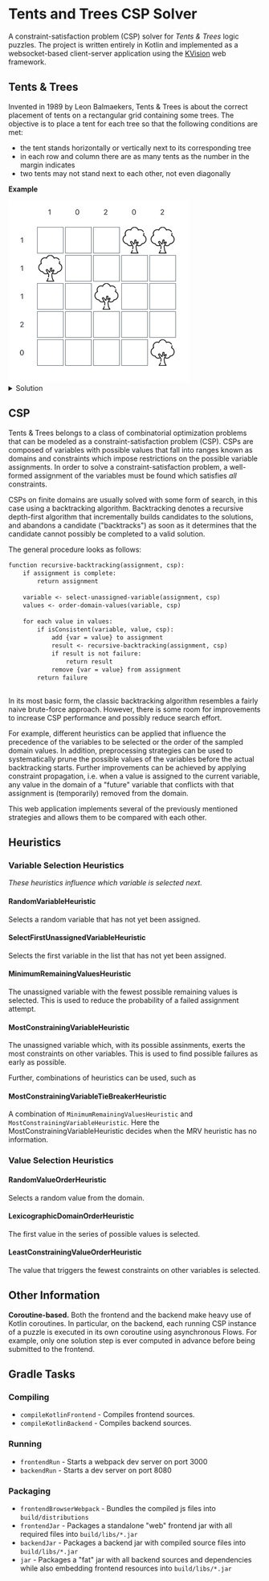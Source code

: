 # Tents and Trees CSP Solver

A constraint-satisfaction problem (CSP) solver for _Tents & Trees_ logic puzzles. The project is written entirely in
Kotlin and implemented as a websocket-based client-server application using
the [KVision](https://github.com/rjaros/kvision) web framework.

## Tents & Trees

Invented in 1989 by Leon Balmaekers, Tents & Trees is about the correct placement of tents on a rectangular grid
containing some trees. The objective is to place a tent for each tree so that the following conditions are met:

* the tent stands horizontally or vertically next to its corresponding tree
* in each row and column there are as many tents as the number in the margin indicates
* two tents may not stand next to each other, not even diagonally

**Example**

<img src="img/tat-example.png" alt="Example Tents & Trees" width="360"/>

<details>
  <summary>Solution</summary>

  <img src="img/tat-example-solution.png" alt="Example Tents & Trees" width="360"/>
</details>

## CSP

Tents & Trees belongs to a class of combinatorial optimization problems that can be modeled as a constraint-satisfaction
problem (CSP). CSPs are composed of variables with possible values that fall into ranges known as domains and
constraints which impose restrictions on the possible variable assignments. In order to solve a constraint-satisfaction
problem, a well-formed assignment of the variables must be found which satisfies *all* constraints.

CSPs on finite domains are usually solved with some form of search, in this case using a backtracking algorithm.
Backtracking denotes a recursive depth-first algorithm that incrementally builds candidates to the solutions, and
abandons a candidate ("backtracks") as soon as it determines that the candidate cannot possibly be completed to a valid
solution.

The general procedure looks as follows:

```
function recursive-backtracking(assignment, csp):
    if assignment is complete:
        return assignment
    
    variable <- select-unassigned-variable(assignment, csp)
    values <- order-domain-values(variable, csp)
    
    for each value in values:
        if isConsistent(variable, value, csp):
            add {var = value} to assignment
            result <- recursive-backtracking(assignment, csp)
            if result is not failure:
                return result    
            remove {var = value} from assignment
        return failure
    
```

In its most basic form, the classic backtracking algorithm resembles a fairly naive brute-force approach. However, there
is some room for improvements to increase CSP performance and possibly reduce search effort.

For example, different heuristics can be applied that influence the precedence of the variables to be selected or the
order of the sampled domain values. In addition, preprocessing strategies can be used to systematically prune the possible values of the
variables before the actual backtracking starts. Further improvements can be achieved by applying
constraint propagation, i.e. when a value is assigned to the current variable, any value in the
domain of a "future" variable that conflicts with that assignment is (temporarily) removed from the domain.

This web application implements several of the previously mentioned strategies and allows them to be compared with each other.

## Heuristics

### Variable Selection Heuristics

_These heuristics influence which variable is selected next._

#### RandomVariableHeuristic

Selects a random variable that has not yet been assigned.

#### SelectFirstUnassignedVariableHeuristic

Selects the first variable in the list that has not yet been assigned.

#### MinimumRemainingValuesHeuristic

The unassigned variable with the fewest possible remaining values is selected. This is used to reduce the probability of
a failed assignment attempt.

#### MostConstrainingVariableHeuristic

The unassigned variable which, with its possible assinments, exerts the most constraints on other variables. This is
used to find possible failures as early as possible.

Further, combinations of heuristics can be used, such as

#### MostConstrainingVariableTieBreakerHeuristic

A combination of `MinimumRemainingValuesHeuristic` and `MostConstrainingVariableHeuristic`. Here the
MostConstrainingVariableHeuristic decides when the MRV heuristic has no information.

### Value Selection Heuristics

#### RandomValueOrderHeuristic

Selects a random value from the domain.

#### LexicographicDomainOrderHeuristic

The first value in the series of possible values is selected.

#### LeastConstrainingValueOrderHeuristic

The value that triggers the fewest constraints on other variables is selected.

## Other Information

**Coroutine-based.** Both the frontend and the backend make heavy use of Kotlin coroutines. In particular, on the backend, each running CSP instance of a puzzle is executed in its own coroutine using asynchronous Flows. For example, only one solution step is ever computed in advance before being submitted to the frontend. 



## Gradle Tasks

### Compiling

* `compileKotlinFrontend` - Compiles frontend sources.
* `compileKotlinBackend` - Compiles backend sources.

### Running

* `frontendRun` - Starts a webpack dev server on port 3000
* `backendRun` - Starts a dev server on port 8080

### Packaging

* `frontendBrowserWebpack` - Bundles the compiled js files into `build/distributions`
* `frontendJar` - Packages a standalone "web" frontend jar with all required files into `build/libs/*.jar`
* `backendJar` - Packages a backend jar with compiled source files into `build/libs/*.jar`
* `jar` - Packages a "fat" jar with all backend sources and dependencies while also embedding frontend resources
  into `build/libs/*.jar`
